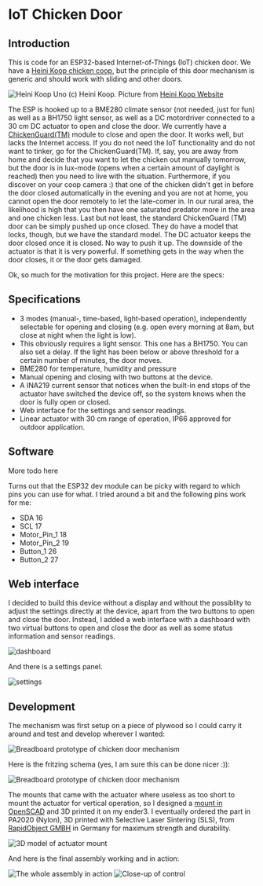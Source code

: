 # IoT Chicken Door
## Introduction
This is code for an ESP32-based Internet-of-Things (IoT) chicken door. We have a [Heini Koop chicken coop](https://www.heinicoop.de/produkt/heinicoop-huehnerstall-uno/), but the principle of this door mechanism is generic and should work with sliding and other doors.

![Heini Koop Uno](https://www.heinicoop.de/wp-content/uploads/2017/10/huehnerstall-uno-garten.jpg) 
(c) Heini Koop. Picture from [Heini Koop Website](https://www.heinicoop.de/produkt/heinicoop-huehnerstall-uno/)

The ESP is hooked up to a BME280 climate sensor (not needed, just for fun) as well as a BH1750 light sensor, as well as a DC motordriver connected to a 30 cm DC actuator to open and close the door. We currently have a [ChickenGuard(TM)](https://www.chickenguard.de/) module to close and open the door. It works well, but lacks the Internet access. If you do not need the IoT functionality and do not want to tinker, go for the ChickenGuard(TM).
If, say, you are away from home and decide that you want to let the chicken out manually tomorrow, but the door is in lux-mode (opens when a certain amount of daylight is reached) then you need to live with the situation. 
Furthermore, if you discover on your coop camera :) that one of the chicken didn't get in before the door closed automatically in the evening and you are not at home, you cannot open the door remotely to let the late-comer in. In our rural area, the likelihood is high that you then have one saturated predator more in the area and one chicken less. 
Last but not least, the standard ChickenGuard (TM) door can be simply pushed up once closed. They do have a model that locks, though, but we have the standard model. The DC actuator keeps the door closed once it is closed. No way to push it up. The downside of the actuator is that it is very powerful. If something gets in the way when the door closes, it or the door gets damaged. 

Ok, so much for the motivation for this project. Here are the specs:

## Specifications

* 3 modes (manual-, time-based, light-based operation), independently selectable for opening and closing (e.g. open every morning at 8am, but close at night when the light is low).
* This obviously requires a light sensor. This one has a BH1750. You can also set a delay. If the light has been below or above threshold for a certain number of minutes, the door moves. 
* BME280 for temperature, humidity and pressure
* Manual opening and closing with two buttons at the device. 
* A INA219 current sensor that notices when the built-in end stops of the actuator have switched the device off, so the system knows when the door is fully open or closed. 
* Web interface for the settings and sensor readings.
* Linear actuator with 30 cm range of operation, IP66 approved for outdoor application. 

## Software
More todo here

Turns out that the ESP32 dev module can be picky with regard to which pins you can use for what. I tried around a bit and the following pins work for me:

* SDA 16
* SCL 17
* Motor_Pin_1 18
* Motor_Pin_2 19
* Button_1 26
* Button_2 27


## Web interface
I decided to build this device without a display and without the possiblity to adjust the settings directly at the device, apart from the two buttons to open and close the door. 
Instead, I added a web interface with a dashboard with two virtual buttons to open and close the door as well as some status information and sensor readings. 

![dashboard](/images/dashboard.png)

And there is a settings panel. 

![settings](/images/settings.png)

## Development


The mechanism was first setup on a piece of plywood so I could carry it around and test and develop wherever I wanted:

![Breadboard prototype of chicken door mechanism](/images/chickendoor-prototype.png)

Here is the fritzing schema (yes, I am sure this can be done nicer :)):

![Breadboard prototype of chicken door mechanism](/images/chickendoor-breadboard.png)

The mounts that came with the actuator where useless as too short to mount the actuator for vertical operation, so I designed a [mount in OpenSCAD](https://github.com/steinbeck/chickendoor/blob/main/actuator_mount.scad) and 3D printed it on my ender3. I eventually ordered the part in PA2020 (Nylon), 3D printed with Selective Laser Sintering (SLS), from [RapidObject GMBH](https://www.rapidobject.com/) in Germany for maximum strength and durability.

![3D model of actuator mount](/images/actuator-mount.png)

And here is the final assembly working and in action:

![The whole assembly in action](/images/chickendoorcontrol-1.jpeg)
![Close-up of control](/images/chickendoorcontrol-2.jpeg)

